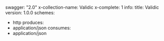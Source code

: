 swagger: "2.0"
x-collection-name: Validic
x-complete: 1
info:
  title: Validic
  version: 1.0.0
schemes:
- http
produces:
- application/json
consumes:
- application/json
